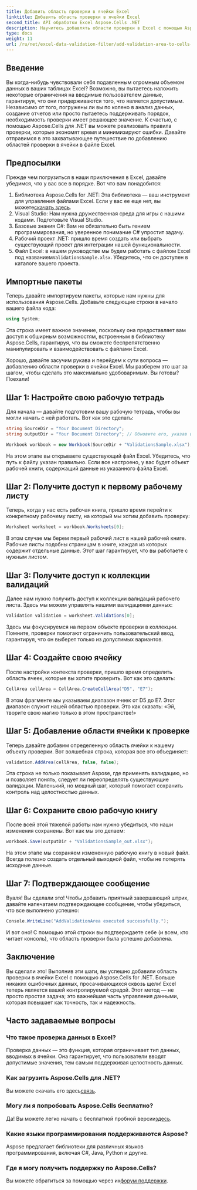 ```yaml
---
title: Добавить область проверки в ячейки Excel
linktitle: Добавить область проверки в ячейки Excel
second_title: API обработки Excel Aspose.Cells .NET
description: Научитесь добавлять области проверки в Excel с помощью Aspose.Cells для .NET с помощью нашего пошагового руководства. Улучшите целостность своих данных.
type: docs
weight: 11
url: /ru/net/excel-data-validation-filter/add-validation-area-to-cells-in-excel/
---
```

## Введение

Вы когда-нибудь чувствовали себя подавленным огромным объемом данных в ваших таблицах Excel? Возможно, вы пытаетесь наложить некоторые ограничения на вводимые пользователем данные, гарантируя, что они придерживаются того, что является допустимым. Независимо от того, погружены ли вы по колено в анализ данных, создание отчетов или просто пытаетесь поддерживать порядок, необходимость проверки имеет решающее значение. К счастью, с помощью Aspose.Cells для .NET вы можете реализовать правила проверки, которые экономят время и минимизируют ошибки. Давайте отправимся в это захватывающее путешествие по добавлению областей проверки в ячейки в файле Excel.

## Предпосылки

Прежде чем погрузиться в наши приключения в Excel, давайте убедимся, что у вас все в порядке. Вот что вам понадобится:

1.  Библиотека Aspose.Cells for .NET: Эта библиотека — ваш инструмент для управления файлами Excel. Если у вас ее еще нет, вы можете[скачать здесь](https://releases.aspose.com/cells/net/).
2. Visual Studio: Нам нужна дружественная среда для игры с нашими кодами. Подготовьте Visual Studio.
3. Базовые знания C#: Вам не обязательно быть гением программирования, но уверенное понимание C# упростит задачу.
4. Рабочий проект .NET: пришло время создать или выбрать существующий проект для интеграции нашей функциональности.
5.  Файл Excel: в нашем руководстве мы будем работать с файлом Excel под названием`ValidationsSample.xlsx`. Убедитесь, что он доступен в каталоге вашего проекта.

## Импортные пакеты

Теперь давайте импортируем пакеты, которые нам нужны для использования Aspose.Cells. Добавьте следующие строки в начало вашего файла кода:

```csharp
using System;
```

Эта строка имеет важное значение, поскольку она предоставляет вам доступ к обширным возможностям, встроенным в библиотеку Aspose.Cells, гарантируя, что вы сможете беспрепятственно манипулировать и взаимодействовать с файлами Excel.

Хорошо, давайте засучим рукава и перейдем к сути вопроса — добавлению области проверки в ячейки Excel. Мы разберем это шаг за шагом, чтобы сделать это максимально удобоваримым. Вы готовы? Поехали!

## Шаг 1: Настройте свою рабочую тетрадь

Для начала — давайте подготовим вашу рабочую тетрадь, чтобы вы могли начать с ней работать. Вот как это сделать:

```csharp
string SourceDir = "Your Document Directory";
string outputDir = "Your Document Directory"; // Обновите его, указав ваши фактические пути.

Workbook workbook = new Workbook(SourceDir + "ValidationsSample.xlsx");
```

На этом этапе вы открываете существующий файл Excel. Убедитесь, что путь к файлу указан правильно. Если все настроено, у вас будет объект рабочей книги, содержащий данные из указанного файла Excel.

## Шаг 2: Получите доступ к первому рабочему листу

Теперь, когда у нас есть рабочая книга, пришло время перейти к конкретному рабочему листу, на который мы хотим добавить проверку:

```csharp
Worksheet worksheet = workbook.Worksheets[0];
```

В этом случае мы берем первый рабочий лист в нашей рабочей книге. Рабочие листы подобны страницам в книге, каждая из которых содержит отдельные данные. Этот шаг гарантирует, что вы работаете с нужным листом.

## Шаг 3: Получите доступ к коллекции валидаций

Далее нам нужно получить доступ к коллекции валидаций рабочего листа. Здесь мы можем управлять нашими валидациями данных:

```csharp
Validation validation = worksheet.Validations[0];
```

Здесь мы фокусируемся на первом объекте проверки в коллекции. Помните, проверки помогают ограничить пользовательский ввод, гарантируя, что он выберет только из допустимых вариантов.

## Шаг 4: Создайте свою ячейку

После настройки контекста проверки, пришло время определить область ячеек, которые вы хотите проверить. Вот как это сделать:

```csharp
CellArea cellArea = CellArea.CreateCellArea("D5", "E7");
```

В этом фрагменте мы указываем диапазон ячеек от D5 до E7. Этот диапазон служит нашей областью проверки. Это как сказать: «Эй, творите свою магию только в этом пространстве!»

## Шаг 5: Добавление области ячейки к проверке

Теперь давайте добавим определенную область ячейки к нашему объекту проверки. Вот волшебная строка, которая все это объединяет:

```csharp
validation.AddArea(cellArea, false, false);
```

Эта строка не только показывает Aspose, где применять валидацию, но и позволяет понять, следует ли переопределять существующие валидации. Маленький, но мощный шаг, который помогает сохранить контроль над целостностью данных.

## Шаг 6: Сохраните свою рабочую книгу

После всей этой тяжелой работы нам нужно убедиться, что наши изменения сохранены. Вот как мы это делаем:

```csharp
workbook.Save(outputDir + "ValidationsSample_out.xlsx");
```

На этом этапе мы сохраняем измененную рабочую книгу в новый файл. Всегда полезно создать отдельный выходной файл, чтобы не потерять исходные данные.

## Шаг 7: Подтверждающее сообщение

Вуаля! Вы сделали это! Чтобы добавить приятный завершающий штрих, давайте напечатаем подтверждающее сообщение, чтобы убедиться, что все выполнено успешно:

```csharp
Console.WriteLine("AddValidationArea executed successfully.");
```

И вот оно! С помощью этой строки вы подтверждаете себе (и всем, кто читает консоль), что область проверки была успешно добавлена.

## Заключение

Вы сделали это! Выполнив эти шаги, вы успешно добавили область проверки в ячейки Excel с помощью Aspose.Cells for .NET. Больше никаких ошибочных данных, просачивающихся сквозь щели! Excel теперь является вашей контролируемой средой. Этот метод — не просто простая задача; это важнейшая часть управления данными, которая повышает как точность, так и надежность.

## Часто задаваемые вопросы

### Что такое проверка данных в Excel?
Проверка данных — это функция, которая ограничивает тип данных, вводимых в ячейки. Она гарантирует, что пользователи вводят допустимые значения, тем самым поддерживая целостность данных.

### Как загрузить Aspose.Cells для .NET?
 Вы можете скачать его здесь[связь](https://releases.aspose.com/cells/net/).

### Могу ли я попробовать Aspose.Cells бесплатно?
 Да! Вы можете легко начать с бесплатной пробной версии[здесь](https://releases.aspose.com/).

### Какие языки программирования поддерживаются Aspose?
Aspose предлагает библиотеки для различных языков программирования, включая C#, Java, Python и другие.

### Где я могу получить поддержку по Aspose.Cells?
 Вы можете обратиться за помощью через их[форум поддержки](https://forum.aspose.com/c/cells/9).